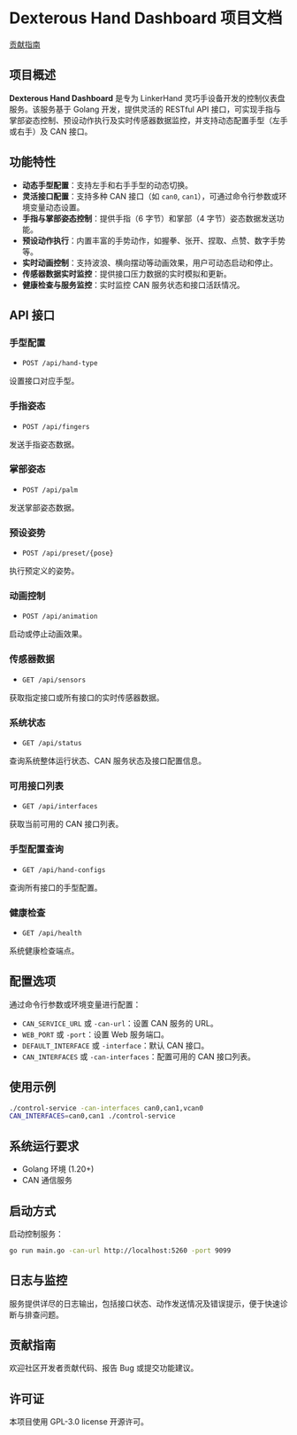 # Dexterous Hand Dashboard 项目文档

[贡献指南](./contribute_CN.md)

## 项目概述

**Dexterous Hand Dashboard** 是专为 LinkerHand 灵巧手设备开发的控制仪表盘服务。该服务基于 Golang 开发，提供灵活的 RESTful API 接口，可实现手指与掌部姿态控制、预设动作执行及实时传感器数据监控，并支持动态配置手型（左手或右手）及 CAN 接口。

## 功能特性

* **动态手型配置**：支持左手和右手手型的动态切换。
* **灵活接口配置**：支持多种 CAN 接口（如 `can0`, `can1`），可通过命令行参数或环境变量动态设置。
* **手指与掌部姿态控制**：提供手指（6 字节）和掌部（4 字节）姿态数据发送功能。
* **预设动作执行**：内置丰富的手势动作，如握拳、张开、捏取、点赞、数字手势等。
* **实时动画控制**：支持波浪、横向摆动等动画效果，用户可动态启动和停止。
* **传感器数据实时监控**：提供接口压力数据的实时模拟和更新。
* **健康检查与服务监控**：实时监控 CAN 服务状态和接口活跃情况。

## API 接口

### 手型配置

* `POST /api/hand-type`

设置接口对应手型。

### 手指姿态

* `POST /api/fingers`

发送手指姿态数据。

### 掌部姿态

* `POST /api/palm`

发送掌部姿态数据。

### 预设姿势

* `POST /api/preset/{pose}`

执行预定义的姿势。

### 动画控制

* `POST /api/animation`

启动或停止动画效果。

### 传感器数据

* `GET /api/sensors`

获取指定接口或所有接口的实时传感器数据。

### 系统状态

* `GET /api/status`

查询系统整体运行状态、CAN 服务状态及接口配置信息。

### 可用接口列表

* `GET /api/interfaces`

获取当前可用的 CAN 接口列表。

### 手型配置查询

* `GET /api/hand-configs`

查询所有接口的手型配置。

### 健康检查

* `GET /api/health`

系统健康检查端点。

## 配置选项

通过命令行参数或环境变量进行配置：

* `CAN_SERVICE_URL` 或 `-can-url`：设置 CAN 服务的 URL。
* `WEB_PORT` 或 `-port`：设置 Web 服务端口。
* `DEFAULT_INTERFACE` 或 `-interface`：默认 CAN 接口。
* `CAN_INTERFACES` 或 `-can-interfaces`：配置可用的 CAN 接口列表。

## 使用示例

```bash
./control-service -can-interfaces can0,can1,vcan0
CAN_INTERFACES=can0,can1 ./control-service
```

## 系统运行要求

* Golang 环境 (1.20+)
* CAN 通信服务

## 启动方式

启动控制服务：

```bash
go run main.go -can-url http://localhost:5260 -port 9099
```

## 日志与监控

服务提供详尽的日志输出，包括接口状态、动作发送情况及错误提示，便于快速诊断与排查问题。

## 贡献指南

欢迎社区开发者贡献代码、报告 Bug 或提交功能建议。

## 许可证

本项目使用 GPL-3.0 license 开源许可。
